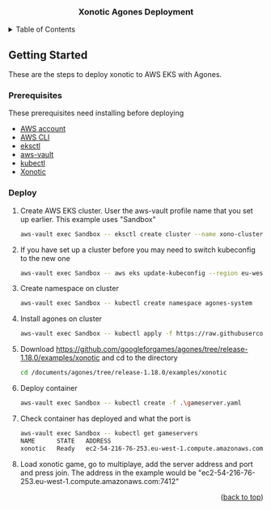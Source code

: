<div id="top"></div>

<br />
<div align="center">
<h3 align="center">Xonotic Agones Deployment</h3>
</div>



<!-- TABLE OF CONTENTS -->
<details>
  <summary>Table of Contents</summary>
  <ol>
    <li>
      <a href="#getting-started">Getting Started</a>
      <ul>
        <li><a href="#prerequisites">Prerequisites</a></li>
        <li><a href="#installation">Installation</a></li>
      </ul>
    </li>
  </ol>
</details>




<!-- GETTING STARTED -->
## Getting Started

These are the steps to deploy xonotic to AWS EKS with Agones.

### Prerequisites

These prerequisites need installing before deploying
*  [AWS account](https://aws.amazon.com/premiumsupport/knowledge-center/create-and-activate-aws-account/)
*  [AWS CLI](https://docs.aws.amazon.com/cli/latest/userguide/getting-started-install.html)
*  [eksctl](https://docs.aws.amazon.com/eks/latest/userguide/eksctl.html)
*  [aws-vault](https://github.com/99designs/aws-vault)
*  [kubectl](https://kubernetes.io/docs/tasks/tools/)
*  [Xonotic](https://xonotic.org/download/)

### Deploy

1. Create AWS EKS cluster. User the aws-vault profile name that you set up earlier. This example uses "Sandbox"
	```sh
	aws-vault exec Sandbox -- eksctl create cluster --name xono-cluster --region eu-west-1 --version 1.22 --nodegroup-name standard-workers --node-type t3.large --nodes 1 --nodes-min 1 --nodes-max 2
	```
2. If you have set up a cluster before you may need to switch kubeconfig to the new one
   ```sh
   aws-vault exec Sandbox -- aws eks update-kubeconfig --region eu-west-1 --name xono-cluster
   ```
3. Create namespace on cluster
   ```sh
   aws-vault exec Sandbox -- kubectl create namespace agones-system
   ```
4. Install agones on cluster
   ```sh
   aws-vault exec Sandbox -- kubectl apply -f https://raw.githubusercontent.com/googleforgames/agones/release-1.23.0/install/yaml/install.yaml
   ```
5. Download https://github.com/googleforgames/agones/tree/release-1.18.0/examples/xonotic and cd to the directory
   ```sh
   cd /documents/agones/tree/release-1.18.0/examples/xonotic
   ```
6. Deploy container
   ```sh
   aws-vault exec Sandbox -- kubectl create -f .\gameserver.yaml
   ```
7. Check container has deployed and what the port is
   ```sh
   aws-vault exec Sandbox -- kubectl get gameservers
   NAME      STATE   ADDRESS                                             PORT   NODE                                           AGE
   xonotic   Ready   ec2-54-216-76-253.eu-west-1.compute.amazonaws.com   7412   ip-192-168-12-185.eu-west-1.compute.internal   5s
   ```
8. Load xonotic game, go to multiplaye, add the server address and port and press join. The address in the example would be "ec2-54-216-76-253.eu-west-1.compute.amazonaws.com:7412"

<p align="right">(<a href="#top">back to top</a>)</p>






